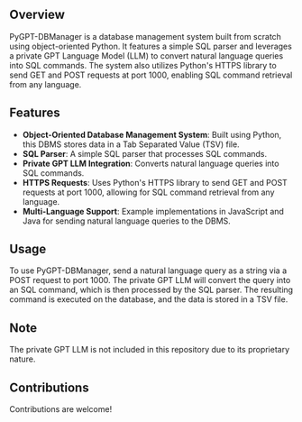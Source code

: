 ## Overview
PyGPT-DBManager is a database management system built from scratch using object-oriented Python. It features a simple SQL parser and leverages a private GPT Language Model (LLM) to convert natural language queries into SQL commands. The system also utilizes Python's HTTPS library to send GET and POST requests at port 1000, enabling SQL command retrieval from any language.

## Features
- **Object-Oriented Database Management System**: Built using Python, this DBMS stores data in a Tab Separated Value (TSV) file.
- **SQL Parser**: A simple SQL parser that processes SQL commands.
- **Private GPT LLM Integration**: Converts natural language queries into SQL commands.
- **HTTPS Requests**: Uses Python's HTTPS library to send GET and POST requests at port 1000, allowing for SQL command retrieval from any language.
- **Multi-Language Support**: Example implementations in JavaScript and Java for sending natural language queries to the DBMS.

## Usage
To use PyGPT-DBManager, send a natural language query as a string via a POST request to port 1000. The private GPT LLM will convert the query into an SQL command, which is then processed by the SQL parser. The resulting command is executed on the database, and the data is stored in a TSV file.

## Note
The private GPT LLM is not included in this repository due to its proprietary nature.

## Contributions
Contributions are welcome!

